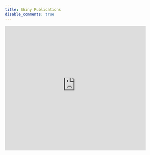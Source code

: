 ```yaml
---
title: Shiny Publications
disable_comments: true
---
```


<iframe width="450" height="400" scrolling="no" frameborder="no" src="https://milanwiedemann.shinyapps.io/shinychange/"> </iframe>
